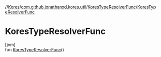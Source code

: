 //[Kores](../../../index.md)/[com.github.jonathanxd.kores.util](../index.md)/[KoresTypeResolverFunc](index.md)/[KoresTypeResolverFunc](-kores-type-resolver-func.md)

# KoresTypeResolverFunc

[jvm]\
fun [KoresTypeResolverFunc](-kores-type-resolver-func.md)()
